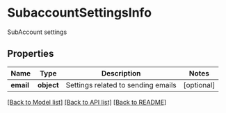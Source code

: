 # SubaccountSettingsInfo

SubAccount settings
## Properties
Name | Type | Description | Notes
------------ | ------------- | ------------- | -------------
**email** | **object** | Settings related to sending emails | [optional] 

[[Back to Model list]](../README.md#documentation-for-models) [[Back to API list]](../README.md#documentation-for-api-endpoints) [[Back to README]](../README.md)


